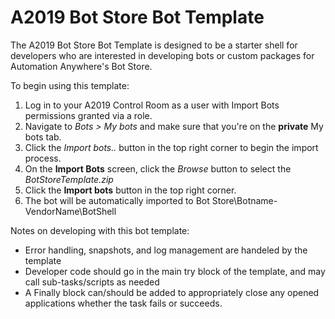 # A2019 Bot Store Bot Template
The A2019 Bot Store Bot Template is designed to be a starter shell for developers who are interested in developing bots or custom packages for Automation Anywhere's Bot Store.

To begin using this template:
1. Log in to your A2019 Control Room as a user with Import Bots permissions granted via a role.
1. Navigate to *Bots > My bots* and make sure that you're on the **private** My bots tab.
1. Click the *Import bots..* button in the top right corner to begin the import process.
1. On the **Import Bots** screen, click the *Browse* button to select the *BotStoreTemplate.zip*
1. Click the **Import bots** button in the top right corner.
1. The bot will be automatically imported to Bot Store\Botname-VendorName\BotShell

Notes on developing with this bot template:
* Error handling, snapshots, and log management are handeled by the template
* Developer code should go in the main try block of the template, and may call sub-tasks/scripts as needed
* A Finally block can/should be added to appropriately close any opened applications whether the task fails or succeeds. 

